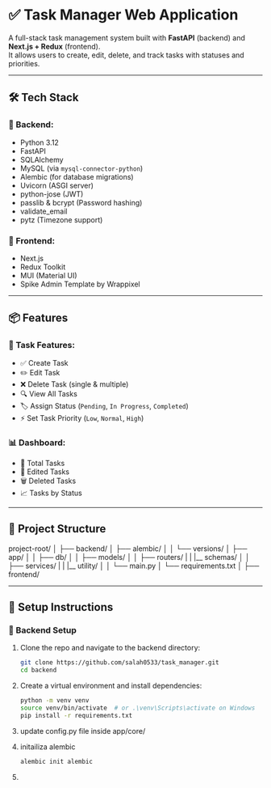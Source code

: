 # ✅ Task Manager Web Application

A full-stack task management system built with **FastAPI** (backend) and **Next.js + Redux** (frontend).  
It allows users to create, edit, delete, and track tasks with statuses and priorities.

---

## 🛠️ Tech Stack

### 🚀 Backend:
- Python 3.12
- FastAPI
- SQLAlchemy
- MySQL (via `mysql-connector-python`)
- Alembic (for database migrations)
- Uvicorn (ASGI server)
- python-jose (JWT)
- passlib & bcrypt (Password hashing)
- validate_email
- pytz (Timezone support)

### 🎨 Frontend:
- Next.js
- Redux Toolkit
- MUI (Material UI)
- Spike Admin Template by Wrappixel

---

## 📦 Features

### 🎯 Task Features:
- ✅ Create Task
- ✏️ Edit Task
- ❌ Delete Task (single & multiple)
- 🔍 View All Tasks
- 🏷️ Assign Status (`Pending`, `In Progress`, `Completed`)
- ⚡ Set Task Priority (`Low`, `Normal`, `High`)

### 📊 Dashboard:
- 🔢 Total Tasks
- 🧾 Edited Tasks
- 🗑️ Deleted Tasks
- 📈 Tasks by Status

---

## 📁 Project Structure

project-root/
│
├── backend/
│ ├── alembic/
│ │ └── versions/
│ ├── app/
│ │ ├── db/
│ │ ├── models/
│ │ ├── routers/
| | |__ schemas/
│ │ ├── services/
| | |__ utility/
│ │ └── main.py
│ └── requirements.txt
│
├── frontend/


---

## 🧰 Setup Instructions

### 🐍 Backend Setup

1. Clone the repo and navigate to the backend directory:
   ```bash
   git clone https://github.com/salah0533/task_manager.git
   cd backend

2. Create a virtual environment and install dependencies:
    ```bash
    python -m venv venv
    source venv/bin/activate  # or .\venv\Scripts\activate on Windows
    pip install -r requirements.txt

3. update config.py file inside app/core/

4. initailiza alembic
    ```bash
    alembic init alembic

5. 
